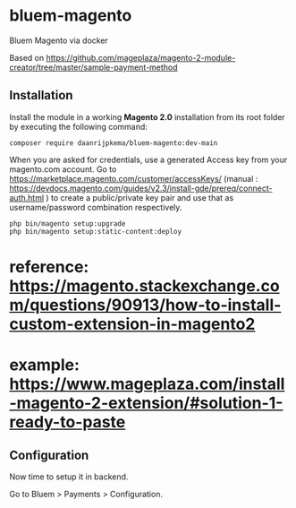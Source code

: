 # bluem-magento
Bluem Magento via docker


Based on https://github.com/mageplaza/magento-2-module-creator/tree/master/sample-payment-method



## Installation

Install the module in a working **Magento 2.0** installation from its root folder by executing the following command:

```
composer require daanrijpkema/bluem-magento:dev-main
```

When you are asked for credentials, use a generated Access key from your magento.com account. Go to https://marketplace.magento.com/customer/accessKeys/ (manual : https://devdocs.magento.com/guides/v2.3/install-gde/prereq/connect-auth.html ) to create a public/private key pair and use that as username/password combination respectively.


```
php bin/magento setup:upgrade
php bin/magento setup:static-content:deploy
```
# reference: https://magento.stackexchange.com/questions/90913/how-to-install-custom-extension-in-magento2
# example: https://www.mageplaza.com/install-magento-2-extension/#solution-1-ready-to-paste



##  Configuration

Now time to setup it in backend.

Go to Bluem > Payments > Configuration.
